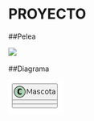 # PROYECTO


##Pelea

![](https://i.pinimg.com/736x/4d/28/2d/4d282dd4733e216d2ebb1343b8237334.jpg)

##Diagrama

![](/out/images/diagrama/.png)
